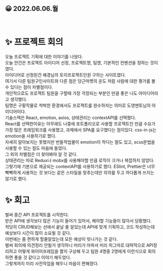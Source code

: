 ## 😀 2022.06.06.월

<br/>

# ✨ 프로젝트 회의 

오늘 프로젝트 기획에 대한 이야기를 나눴다.  
오늘 안건은 프로젝트 아이디어 선정, 프로젝트명, 팀명, 기본적인 컨벤션을 정하는 것이였다.  
아이디어로 선정된건 혜경님의 토이프로젝트인원 구하는 사이트였다.  
여기서 다른 팀원구인사이트와 다른 점은 당근마켓의 온도 처럼 사람에 대한 평가를 볼 수 있다는 점이 차별점이다.  
개인적으로도 프로젝트 팀원을 구할때 가장 걱정되는 부분인 만큼 좋은 나도 아이디어라고 생각했다.  
팀명은 구황작물로 척박한 환경에서도 프로젝트를 완수하자는 의미로 도영맨토님의 아이디어이다.  
기술스택은 React, emotion, axios, 상태관리는 contextAPI를 선택했다.  
React를 선택한이유는 아무래도 나중에 포트폴리오로 사용할 프로젝트인 만큼 수요가 가장 많은 프레임워크를 사용했고, 과제에서 SPA를 요구했다는 점이있다.
css-in-js는 emotion을 사용하기로 했다.  
자세히 알아보지는 못했지만 번들작업물이 emotion이 작다는 말도 있고, scss문법을 사용할 수 있는 점도 마음에 들었다.  
그 외의 차별점은 더 찾아봐야 알 것 같다.  
상태관리는 따로 Redux나 mobx를 사용해야할 만큼 로직이 크거나 복잡하지 않았다.  
그렇기에 기본으로 제공되는 contextAPI를 사용하기로 했다.
ESlint, Prettier은 너무 빡빡하게 사용하는 것 보다는 같은 스타일을 맞추는데만 의의를 두고 까다롭게 쓰지는 않기로 했다.  

# ✨ 회고
벌써 중간 API 프로젝트를 시작한다.  
받은 API에 생각보다 많은 기능이 들어가 있어서, 해야할 기능들이 많아서 당황했다.  
적당히 CRUD해보는 선에서 끝날 줄 알았는데 API에 맞게 기획하고, 코드 작성하는데 예상보다 시간이 많이 소요될 것 같다.  
이번에는 좀 편하게 할줄알았는데 모든 예상이 빗나가는 것 같다.  
벌써 회의때 의견정리 안될거 생각하니 머리가 아파서 미리 피그마로 대략적으로 API정리하고 어떻게 와이어프레임을 짤지 구상해 두고 팀원 4명중 2명에게 이런식으로 회의하면 좋을 것 같다고 이야기 해두었다.  
그렇게까지 미리 사전작업을 해두니 마음이 편해졌다.  